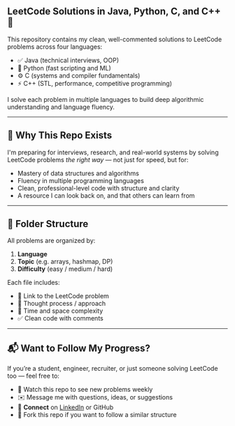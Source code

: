 ## LeetCode Solutions in Java, Python, C, and C++ 🚀

This repository contains my clean, well-commented solutions to LeetCode problems across four languages:

- ✅ Java (technical interviews, OOP)
- 🐍 Python (fast scripting and ML)
- ⚙️ C (systems and compiler fundamentals)
- ⚡ C++ (STL, performance, competitive programming)

I solve each problem in multiple languages to build deep algorithmic understanding and language fluency.

---

## 🧠 Why This Repo Exists

I'm preparing for interviews, research, and real-world systems by solving LeetCode problems *the right way* — not just for speed, but for:

- Mastery of data structures and algorithms
- Fluency in multiple programming languages
- Clean, professional-level code with structure and clarity
- A resource I can look back on, and that others can learn from

---

## 🧩 Folder Structure

All problems are organized by:

1. **Language**  
2. **Topic** (e.g. arrays, hashmap, DP)
3. **Difficulty** (easy / medium / hard)

Each file includes:
- 🔗 Link to the LeetCode problem
- 🧠 Thought process / approach
- 🧪 Time and space complexity
- ✅ Clean code with comments

---

## 📬 Want to Follow My Progress?

If you’re a student, engineer, recruiter, or just someone solving LeetCode too — feel free to:
- 🌱 Watch this repo to see new problems weekly
- ✉️ Message me with questions, ideas, or suggestions
- 💬 **Connect** on [LinkedIn](https://www.linkedin.com/in/roberto-pollicino) or GitHub
- 🔁 Fork this repo if you want to follow a similar structure
